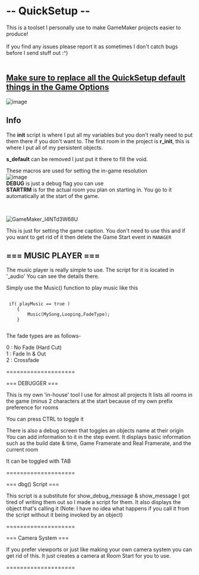 <h1>-- QuickSetup --</h1>
This is a toolset I personally use to make GameMaker projects easier to produce!<br>
<br>
If you find any issues please report it as sometimes I don't catch bugs before I send stuff out :^)<br><br>

<h2><u>Make sure to replace all the QuickSetup default things in the Game Options</u></h2>

![image](https://user-images.githubusercontent.com/55968400/173220944-e7482417-124b-4060-9bb6-1b12b1b4962f.png)


<h2> Info </h2>

The <b>init</b> script is where I put all my variables but you don't really need to put them there if you don't want to.
The first room in the project is <b>r_init</b>, this is where I put all of my persistent objects.

<b>s_default</b> can be removed I just put it there to fill the void.

These macros are used for setting the in-game resolution
<br>
![image](https://user-images.githubusercontent.com/55968400/173221832-ada5d969-0f51-4b7d-b116-eabbf0b9b16c.png)
<br>
<b>DEBUG</b> is just a debug flag you can use <br>
<b>STARTRM</b> is for the actual room you plan on starting in. You go to it automatically at the start of the game.

<br>

![GameMaker_I4NTd3W68U](https://user-images.githubusercontent.com/55968400/173222013-ae7d14ae-b409-4330-9e57-a4fd3eac7dff.png)

This is just for setting the game caption. You don't need to use this and if you want to get rid of it then delete the Game Start event in `MANAGER`

<h2>=== MUSIC PLAYER ===</h2>

The music player is really simple to use. The script for it is located in '_audio'
You can see the details there.

Simply use the Music() function to play music like this

```gml
 
 if( playMusic == true )
	{
		Music(MySong,Looping,FadeType);
	}
 
```

The fade types are as follows-<br>

0 : No Fade (Hard Cut)<br>
1 : Fade In & Out<br>
2 : Crossfade<br>

====================

=== DEBUGGER ===

This is my own 'in-house' tool I use for almost all projects
It lists all rooms in the game (minus 2 characters at the start because of my
own prefix preference for rooms

You can press CTRL to toggle it

There is also a debug screen that toggles an objects name at their origin
You can add information to it in the step event. It displays basic information
such as the build date & time, Game Framerate and Real Framerate, and the current room

It can be toggled with TAB

====================

=== dbg() Script ===

This script is a substitute for show_debug_message & show_message
I got tired of writing them out so I made a script for them. It also displays
the object that's calling it (Note: I have no idea what happens if you call it from 
the script without it being invoked by an object)

====================

=== Camera System ===

If you prefer viewports or just like making your own camera system
you can get rid of this. It just creates a camera at Room Start for
you to use.

====================
<br><br>
